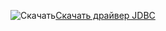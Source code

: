 ![Скачать](/Image/download.png)[Скачать драйвер JDBC](http://go.microsoft.com/fwlink/?LinkId=245496)